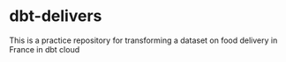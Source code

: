 # dbt-delivers

 This is a practice repository for transforming a dataset on food delivery in France in dbt cloud
